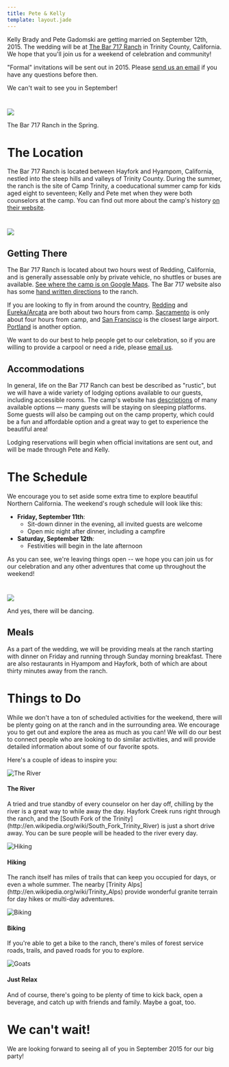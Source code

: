 ```yaml
---
title: Pete & Kelly
template: layout.jade
---
```


Kelly Brady and Pete Gadomski are getting married on September 12th, 2015.
The wedding will be at [The Bar 717 Ranch](http://www.bar717.com/) in Trinity County, California.
We hope that you'll join us for a weekend of celebration and community!

"Formal" invitations will be sent out in 2015.
Please [send us an email](mailto:bradygadomski@gmail.com) if you have any questions before then.

We can't wait to see you in September!

<div class="row" style="margin-top: 40px;">
<div class="col-xs-8 col-xs-offset-2">
<div class="thumbnail">
  <img src="bar-717-spring.jpg" class="img-responsive">
  <div class="caption">
    <p>The Bar 717 Ranch in the Spring.</p>
  </div>
</div>
</div>
</div>


# The Location

The Bar 717 Ranch is located between Hayfork and Hyampom, California, nestled into the steep hills and valleys of Trinity County.
During the summer, the ranch is the site of Camp Trinity, a coeducational summer camp for kids aged eight to seventeen; Kelly and Pete met when they were both counselors at the camp.
You can find out more about the camp's history [on their website](http://www.bar717.com/history/).

<div class="row" style="margin-top: 40px;">
<div class="col-xs-8 col-xs-offset-2">
<p><a href="california-map.jpg"><img src="california-map-small.jpg" class="img-responsive"></a></p>
</div>
</div>

## Getting There

The Bar 717 Ranch is located about two hours west of Redding, California, and is generally assessable only by private vehicle, no shuttles or buses are available.
[See where the camp is on Google Maps](https://www.google.com/maps/place/Bar+717+Ranch/@40.6205833,-123.3770636,15z/data=!4m2!3m1!1s0x54d3bd20c45d22b5:0x636ee857e506bb94).
The Bar 717 website also has some [hand written directions](http://www.bar717.com/about-us/location/) to the ranch.

If you are looking to fly in from around the country, [Redding](http://www.ci.redding.ca.us/transeng/airports/index.htm) and [Eureka/Arcata](https://plus.google.com/100151413109057686697/about?gl=us&hl=en) are both about two hours from camp.
[Sacramento](http://www.sacramento.aero/smf/) is only about four hours from camp, and [San Francisco](http://www.flysfo.com/) is the closest large airport.
[Portland](http://www.portofportland.com/PDX_Home.aspx) is another option.

We want to do our best to help people get to our celebration, so if you are willing to provide a carpool or need a ride, please [email us](mailto:bradygadomski@gmail.com).


## Accommodations

In general, life on the Bar 717 Ranch can best be described as "rustic", but we will have a wide variety of lodging options available to our guests, including accessible rooms.
The camp's website has [descriptions](http://www.bar717.com/about-us/facilities/) of many available options &mdash; many guests will be staying on sleeping platforms.
Some guests will also be camping out on the camp property, which could be a fun and affordable option and a great way to get to experience the beautiful area!

Lodging reservations will begin when official invitations are sent out, and will be made through Pete and Kelly.



# The Schedule

We encourage you to set aside some extra time to explore beautiful Northern California.
The weekend's rough schedule will look like this:

- **Friday, September 11th**: 
  - Sit-down dinner in the evening, all invited guests are welcome
  - Open mic night after dinner, including a campfire
- **Saturday, September 12th**:
  - Festivities will begin in the late afternoon

As you can see, we're leaving things open -- we hope you can join us for our celebration and any other adventures that come up throughout the weekend!

<div class="row" style="margin-top: 40px;">
<div class="col-xs-6 col-xs-offset-3">
<div class="thumbnail">
  <img src="dancing.jpg" class="img-responsive">
  <div class="caption">
    <p>And yes, there will be dancing.</p>
  </div>
</div>
</div>
</div>

## Meals

As a part of the wedding, we will be providing meals at the ranch starting with dinner on Friday and running through Sunday morning breakfast.
There are also restaurants in Hyampom and Hayfork, both of which are about thirty minutes away from the ranch.


# Things to Do

While we don't have a ton of scheduled activities for the weekend, there will be plenty going on at the ranch and in the surrounding area.
We encourage you to get out and explore the area as much as you can!
We will do our best to connect people who are looking to do similar activities, and will provide detailed information about some of our favorite spots.

Here's a couple of ideas to inspire you:

<div class="media">
<span class="pull-left"><img class="media-object thumbnail" src="river.jpg" alt="The River"></span>
<div class="media-body">
  <h4 class="media-heading">The River</h4>
  <p>
    A tried and true standby of every counselor on her day off, chilling by the river is a great way to while away the day.
    Hayfork Creek runs right through the ranch, and the [South Fork of the Trinity](http://en.wikipedia.org/wiki/South_Fork_Trinity_River) is just a short drive away.
    You can be sure people will be headed to the river every day.
  </p>
</div>
</div>

<div class="media">
<span class="pull-left"><img class="media-object thumbnail" src="hiking.jpg" alt="Hiking"></span>
<div class="media-body">
  <h4 class="media-heading">Hiking</h4>
  <p>
    The ranch itself has miles of trails that can keep you occupied for days, or even a whole summer.
    The nearby [Trinity Alps](http://en.wikipedia.org/wiki/Trinity_Alps) provide wonderful granite terrain for day hikes or multi-day adventures.
  </p>
</div>
</div>

<div class="media">
<span class="pull-left"><img class="media-object thumbnail" src="biking.jpg" alt="Biking"></span>
<div class="media-body">
  <h4 class="media-heading">Biking</h4>
  <p>
    If you're able to get a bike to the ranch, there's miles of forest service roads, trails, and paved roads for you to explore.
  </p>
</div>
</div>

<div class="media">
<span class="pull-left"><img class="media-object thumbnail" src="ranch.jpg" alt="Goats"></span>
<div class="media-body">
  <h4 class="media-heading">Just Relax</h4>
  <p>
    And of course, there's going to be plenty of time to kick back, open a beverage, and catch up with friends and family.
    Maybe a goat, too.
  </p>
</div>
</div>


# We can't wait!

We are looking forward to seeing all of you in September 2015 for our big party!
